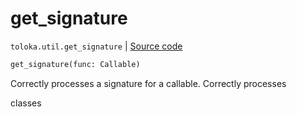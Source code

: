 # get_signature
`toloka.util.get_signature` | [Source code](https://github.com/Toloka/toloka-kit/blob/v1.2.0/src/util/__init__.py#L48)

```python
get_signature(func: Callable)
```

Correctly processes a signature for a callable. Correctly processes


classes

